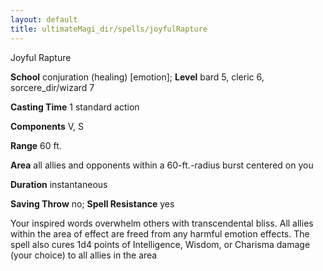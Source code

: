 ```yaml
---
layout: default
title: ultimateMagi_dir/spells/joyfulRapture
---
```

Joyful Rapture

**School** conjuration (healing) [emotion]; **Level** bard 5, cleric 6, sorcere_dir/wizard 7

**Casting Time** 1 standard action

**Components** V, S

**Range** 60 ft.

**Area** all allies and opponents within a 60-ft.-radius burst centered on you

**Duration** instantaneous

**Saving Throw** no; **Spell Resistance** yes

Your inspired words overwhelm others with transcendental bliss. All allies within the area of effect are freed from any harmful emotion effects. The spell also cures 1d4 points of Intelligence, Wisdom, or Charisma damage (your choice) to all allies in the area

